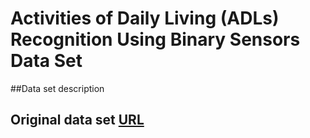 # Activities of Daily Living (ADLs) Recognition Using Binary Sensors Data Set

##Data set description


## Original data set [URL](https://archive.ics.uci.edu/ml/datasets/Activities+of+Daily+Living+(ADLs)+Recognition+Using+Binary+Sensors)


